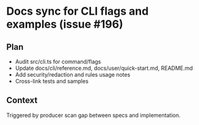 # Docs sync for CLI flags and examples (issue #196)

## Plan

- Audit src/cli.ts for command/flags
- Update docs/cli/reference.md, docs/user/quick-start.md, README.md
- Add security/redaction and rules usage notes
- Cross-link tests and samples

## Context

Triggered by producer scan gap between specs and implementation.
